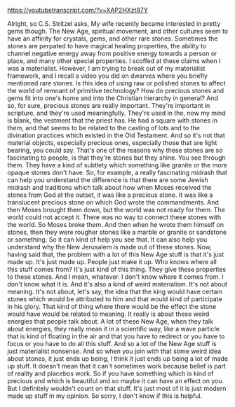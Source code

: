 https://youtubetranscript.com/?v=XAP2HXzt87Y

 Alright, so C.S. Stritzel asks, My wife recently became interested in pretty gems though. The New Age, spiritual movement, and other cultures seem to have an affinity for crystals, gems, and other rare stones. Sometimes the stones are perpated to have magical healing properties, the ability to channel negative energy away from positive energy towards a person or place, and many other special properties. I scoffed at these claims when I was a materialist. However, I am trying to break out of my materialist framework, and I recall a video you did on dwarves where you briefly mentioned rare stones. Is this idea of using raw or polished stones to affect the world of remnant of primitive technology? How do precious stones and gems fit into one's home and into the Christian hierarchy in general? And so, for sure, precious stones are really important. They're important in scripture, and they're used meaningfully. They're used in the, now my mind is blank, the vestment that the priest has. He had a square with stones in them, and that seems to be related to the casting of lots and to the divination practices which existed in the Old Testament. And so it's not that material objects, especially precious ones, especially those that are light bearing, you could say. That's one of the reasons why these stones are so fascinating to people, is that they're stones but they shine. You see through them. They have a kind of subtlety which something like granite or the more opaque stones don't have. So, for example, a really fascinating midrash that can help you understand the difference is that there are some Jewish midrash and traditions which talk about how when Moses received the stones from God at the outset, it was like a precious stone. It was like a translucent precious stone on which God wrote the commandments. And then Moses brought them down, but the world was not ready for them. The world could not accept it. There was no way to connect these stones with the world. So Moses broke them. And then when he wrote them himself on stones, then they were rougher stones like a marble or granite or sandstone or something. So it can kind of help you see that. It can also help you understand why the New Jerusalem is made out of these stones. Now, having said that, the problem with a lot of this New Age stuff is that it's just made up. It's just made up. People just make it up. Who knows where all this stuff comes from? It's just kind of this thing. They give these properties to these stones. And I mean, whatever. I don't know where it comes from. I don't know what it is. And it's also a kind of weird materialism. It's not about meaning. It's not about, let's say, the idea that the king would have certain stones which would be attributed to him and that would kind of participate in his glory. That kind of thing where there would be the effect the stone would have would be related to meaning. It really is about these weird energies that people talk about. A lot of these New Age, when they talk about energies, they really mean it in a scientific way, like a wave particle that is kind of floating in the air and that you have to redirect or you have to focus or you have to do all this stuff. And so a lot of the New Age stuff is just materialist nonsense. And so when you join with that some weird idea about stones, it just ends up being, I think it just ends up being a lot of made up stuff. It doesn't mean that it can't sometimes work because belief is part of reality and placebos work. So if you have something which is kind of precious and which is beautiful and so maybe it can have an effect on you. But I definitely wouldn't count on that stuff. It's just most of it is just modern made up stuff in my opinion. So sorry, I don't know if this is helpful.